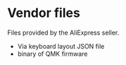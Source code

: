 # Vendor files

Files provided by the AliExpress seller.

- Via keyboard layout JSON file
- binary of QMK firmware

